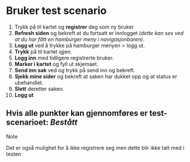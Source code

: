 # **Bruker test scenario**
1. Trykk på til kartet og **registrer** deg som ny bruker
2. **Refresh siden** og bekreft at du fortsatt er innlogget *(dette kan ses ved at du har fått en hamburger meny i navigasjonbaren)*.
3. **Logg ut** ved å trykke på hamburger menyen > logg ut.
4. **Trykk** på til kartet igjen.
5. **Logg inn** med tidligere registrerte bruker.
6. **Marker i kartet** og fyll ut skjemaet.
7. **Send inn sak** ved og trykk på send inn og bekreft.
8. **Sjekk mine sider** og bekreft at saken har dukket opp og at status er ubehandlet.
9. **Slett** deretter saken.
10. **Logg ut**

 **Hvis alle punkter kan gjennomføres er test-scenarioet: *Bestått***
 ---

> [!NOTE]
> Det er også mulighet for å ikke registrere seg men dette blir ikke tatt med i testen
